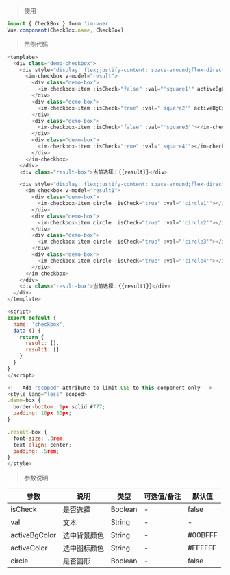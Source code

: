 
> 使用

```js
import { CheckBox } form 'im-vuer'
Vue.component(CheckBox.name, CheckBox)
```

> 示例代码

```js
<template>
  <div class="demo-checkbox">
    <div style="display: flex;justify-content: space-around;flex-direction: column;">
      <im-checkbox v-model="result">
        <div class="demo-box">
          <im-checkbox-item :isCheck="false" :val="'square1'" activeBgColor="#ff71e0" activeColor="#00ff37"></im-checkbox-item>
        </div>
        <div class="demo-box">
          <im-checkbox-item :isCheck="true" :val="'square2'" activeBgColor="#f00" activeColor="#fbff00"></im-checkbox-item>
        </div>
        <div class="demo-box">
          <im-checkbox-item :isCheck="false" :val="'square3'"></im-checkbox-item>
        </div>
        <div class="demo-box">
          <im-checkbox-item :isCheck="true" :val="'square4'"></im-checkbox-item>
        </div>
      </im-checkbox>
    </div>
    <div class="result-box">当前选择：{{result}}</div>

    <div style="display: flex;justify-content: space-around;flex-direction: column;">
      <im-checkbox v-model="result1">
        <div class="demo-box">
          <im-checkbox-item circle :isCheck="true" :val="'circle1'"></im-checkbox-item>
        </div>
        <div class="demo-box">
          <im-checkbox-item circle :isCheck="true" :val="'circle2'"></im-checkbox-item>
        </div>
        <div class="demo-box">
          <im-checkbox-item circle :isCheck="true" :val="'circle3'"></im-checkbox-item>
        </div>
        <div class="demo-box">
          <im-checkbox-item circle :isCheck="true" :val="'circle4'"></im-checkbox-item>
        </div>
      </im-checkbox>
    </div>
    <div class="result-box">当前选择：{{result1}}</div>
  </div>
</template>

<script>
export default {
  name: 'checkbox',
  data () {
    return {
      result: [],
      result1: []
    }
  }
}
</script>

<!-- Add "scoped" attribute to limit CSS to this component only -->
<style lang="less" scoped>
.demo-box {
  border-bottom: 1px solid #777;
  padding: 10px 50px;
}

.result-box {
  font-size: .3rem;
  text-align: center;
  padding: .5rem;
}
</style>

```
> 参数说明

  <div>
   <table>
    <thead>
     <tr>
      <th>参数</th> 
      <th>说明</th> 
      <th>类型</th> 
      <th>可选值/备注</th> 
      <th>默认值</th>
     </tr>
    </thead> 
    <tbody>
    <tr>
      <td>isCheck</td> 
      <td>是否选择</td> 
      <td>Boolean</td> 
      <td>-</td> 
      <td>false</td>
    </tr>
    <tr>
      <td>val</td> 
      <td>文本</td> 
      <td>String</td> 
      <td>-</td> 
      <td>-</td>
    </tr>
    <tr>
      <td>activeBgColor</td> 
      <td>选中背景颜色</td> 
      <td>String</td> 
      <td>-</td> 
      <td>#00BFFF</td>
    </tr>
    <tr>
      <td>activeColor</td> 
      <td>选中图标颜色</td> 
      <td>String</td> 
      <td>-</td> 
      <td>#FFFFFF</td>
    </tr>
    <tr>
      <td>circle</td> 
      <td>是否圆形</td> 
      <td>Boolean</td> 
      <td>-</td> 
      <td>false</td>
    </tr>
    </tbody>
   </table>
  </div>
  